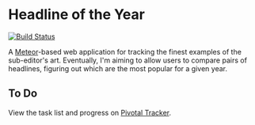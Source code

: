 # Headline of the Year

[![Build Status](https://travis-ci.org/textbook/headlineOfTheYear.svg?branch=master)][travis]

A [Meteor]-based web application for tracking the finest examples of the 
sub-editor's art. Eventually, I'm aiming to allow users to compare pairs of 
headlines, figuring out which are the most popular for a given year.

## To Do

View the task list and progress on [Pivotal Tracker][tracker].

  [meteor]: https://www.meteor.com/
  [tracker]: https://www.pivotaltracker.com/projects/1498768
  [travis]: https://travis-ci.org/textbook/headlineOfTheYear
